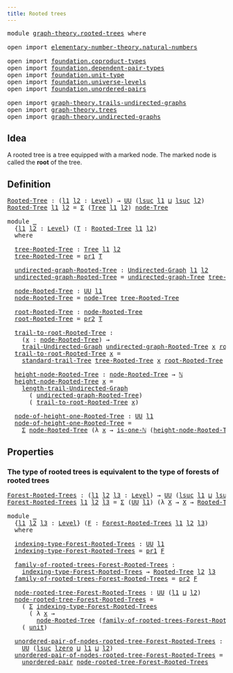 ```yaml
---
title: Rooted trees
---
```


<pre class="Agda"><a id="38" class="Keyword">module</a> <a id="45" href="graph-theory.rooted-trees.html" class="Module">graph-theory.rooted-trees</a> <a id="71" class="Keyword">where</a>

<a id="78" class="Keyword">open</a> <a id="83" class="Keyword">import</a> <a id="90" href="elementary-number-theory.natural-numbers.html" class="Module">elementary-number-theory.natural-numbers</a>

<a id="132" class="Keyword">open</a> <a id="137" class="Keyword">import</a> <a id="144" href="foundation.coproduct-types.html" class="Module">foundation.coproduct-types</a>
<a id="171" class="Keyword">open</a> <a id="176" class="Keyword">import</a> <a id="183" href="foundation.dependent-pair-types.html" class="Module">foundation.dependent-pair-types</a>
<a id="215" class="Keyword">open</a> <a id="220" class="Keyword">import</a> <a id="227" href="foundation.unit-type.html" class="Module">foundation.unit-type</a>
<a id="248" class="Keyword">open</a> <a id="253" class="Keyword">import</a> <a id="260" href="foundation.universe-levels.html" class="Module">foundation.universe-levels</a>
<a id="287" class="Keyword">open</a> <a id="292" class="Keyword">import</a> <a id="299" href="foundation.unordered-pairs.html" class="Module">foundation.unordered-pairs</a>

<a id="327" class="Keyword">open</a> <a id="332" class="Keyword">import</a> <a id="339" href="graph-theory.trails-undirected-graphs.html" class="Module">graph-theory.trails-undirected-graphs</a>
<a id="377" class="Keyword">open</a> <a id="382" class="Keyword">import</a> <a id="389" href="graph-theory.trees.html" class="Module">graph-theory.trees</a>
<a id="408" class="Keyword">open</a> <a id="413" class="Keyword">import</a> <a id="420" href="graph-theory.undirected-graphs.html" class="Module">graph-theory.undirected-graphs</a>
</pre>
## Idea

A rooted tree is a tree equipped with a marked node. The marked node is called the **root** of the tree.

## Definition

<pre class="Agda"><a id="Rooted-Tree"></a><a id="594" href="graph-theory.rooted-trees.html#594" class="Function">Rooted-Tree</a> <a id="606" class="Symbol">:</a> <a id="608" class="Symbol">(</a><a id="609" href="graph-theory.rooted-trees.html#609" class="Bound">l1</a> <a id="612" href="graph-theory.rooted-trees.html#612" class="Bound">l2</a> <a id="615" class="Symbol">:</a> <a id="617" href="Agda.Primitive.html#597" class="Postulate">Level</a><a id="622" class="Symbol">)</a> <a id="624" class="Symbol">→</a> <a id="626" href="foundation-core.universe-levels.html#235" class="Primitive">UU</a> <a id="629" class="Symbol">(</a><a id="630" href="Agda.Primitive.html#780" class="Primitive">lsuc</a> <a id="635" href="graph-theory.rooted-trees.html#609" class="Bound">l1</a> <a id="638" href="Agda.Primitive.html#810" class="Primitive Operator">⊔</a> <a id="640" href="Agda.Primitive.html#780" class="Primitive">lsuc</a> <a id="645" href="graph-theory.rooted-trees.html#612" class="Bound">l2</a><a id="647" class="Symbol">)</a>
<a id="649" href="graph-theory.rooted-trees.html#594" class="Function">Rooted-Tree</a> <a id="661" href="graph-theory.rooted-trees.html#661" class="Bound">l1</a> <a id="664" href="graph-theory.rooted-trees.html#664" class="Bound">l2</a> <a id="667" class="Symbol">=</a> <a id="669" href="foundation-core.dependent-pair-types.html#515" class="Record">Σ</a> <a id="671" class="Symbol">(</a><a id="672" href="graph-theory.trees.html#1193" class="Function">Tree</a> <a id="677" href="graph-theory.rooted-trees.html#661" class="Bound">l1</a> <a id="680" href="graph-theory.rooted-trees.html#664" class="Bound">l2</a><a id="682" class="Symbol">)</a> <a id="684" href="graph-theory.trees.html#1566" class="Function">node-Tree</a>

<a id="695" class="Keyword">module</a> <a id="702" href="graph-theory.rooted-trees.html#702" class="Module">_</a>
  <a id="706" class="Symbol">{</a><a id="707" href="graph-theory.rooted-trees.html#707" class="Bound">l1</a> <a id="710" href="graph-theory.rooted-trees.html#710" class="Bound">l2</a> <a id="713" class="Symbol">:</a> <a id="715" href="Agda.Primitive.html#597" class="Postulate">Level</a><a id="720" class="Symbol">}</a> <a id="722" class="Symbol">(</a><a id="723" href="graph-theory.rooted-trees.html#723" class="Bound">T</a> <a id="725" class="Symbol">:</a> <a id="727" href="graph-theory.rooted-trees.html#594" class="Function">Rooted-Tree</a> <a id="739" href="graph-theory.rooted-trees.html#707" class="Bound">l1</a> <a id="742" href="graph-theory.rooted-trees.html#710" class="Bound">l2</a><a id="744" class="Symbol">)</a>
  <a id="748" class="Keyword">where</a>

  <a id="757" href="graph-theory.rooted-trees.html#757" class="Function">tree-Rooted-Tree</a> <a id="774" class="Symbol">:</a> <a id="776" href="graph-theory.trees.html#1193" class="Function">Tree</a> <a id="781" href="graph-theory.rooted-trees.html#707" class="Bound">l1</a> <a id="784" href="graph-theory.rooted-trees.html#710" class="Bound">l2</a>
  <a id="789" href="graph-theory.rooted-trees.html#757" class="Function">tree-Rooted-Tree</a> <a id="806" class="Symbol">=</a> <a id="808" href="foundation-core.dependent-pair-types.html#605" class="Field">pr1</a> <a id="812" href="graph-theory.rooted-trees.html#723" class="Bound">T</a>

  <a id="817" href="graph-theory.rooted-trees.html#817" class="Function">undirected-graph-Rooted-Tree</a> <a id="846" class="Symbol">:</a> <a id="848" href="graph-theory.undirected-graphs.html#1059" class="Function">Undirected-Graph</a> <a id="865" href="graph-theory.rooted-trees.html#707" class="Bound">l1</a> <a id="868" href="graph-theory.rooted-trees.html#710" class="Bound">l2</a>
  <a id="873" href="graph-theory.rooted-trees.html#817" class="Function">undirected-graph-Rooted-Tree</a> <a id="902" class="Symbol">=</a> <a id="904" href="graph-theory.trees.html#1362" class="Function">undirected-graph-Tree</a> <a id="926" href="graph-theory.rooted-trees.html#757" class="Function">tree-Rooted-Tree</a>

  <a id="946" href="graph-theory.rooted-trees.html#946" class="Function">node-Rooted-Tree</a> <a id="963" class="Symbol">:</a> <a id="965" href="foundation-core.universe-levels.html#235" class="Primitive">UU</a> <a id="968" href="graph-theory.rooted-trees.html#707" class="Bound">l1</a>
  <a id="973" href="graph-theory.rooted-trees.html#946" class="Function">node-Rooted-Tree</a> <a id="990" class="Symbol">=</a> <a id="992" href="graph-theory.trees.html#1566" class="Function">node-Tree</a> <a id="1002" href="graph-theory.rooted-trees.html#757" class="Function">tree-Rooted-Tree</a>

  <a id="1022" href="graph-theory.rooted-trees.html#1022" class="Function">root-Rooted-Tree</a> <a id="1039" class="Symbol">:</a> <a id="1041" href="graph-theory.rooted-trees.html#946" class="Function">node-Rooted-Tree</a>
  <a id="1060" href="graph-theory.rooted-trees.html#1022" class="Function">root-Rooted-Tree</a> <a id="1077" class="Symbol">=</a> <a id="1079" href="foundation-core.dependent-pair-types.html#617" class="Field">pr2</a> <a id="1083" href="graph-theory.rooted-trees.html#723" class="Bound">T</a>

  <a id="1088" href="graph-theory.rooted-trees.html#1088" class="Function">trail-to-root-Rooted-Tree</a> <a id="1114" class="Symbol">:</a>
    <a id="1120" class="Symbol">(</a><a id="1121" href="graph-theory.rooted-trees.html#1121" class="Bound">x</a> <a id="1123" class="Symbol">:</a> <a id="1125" href="graph-theory.rooted-trees.html#946" class="Function">node-Rooted-Tree</a><a id="1141" class="Symbol">)</a> <a id="1143" class="Symbol">→</a>
    <a id="1149" href="graph-theory.trails-undirected-graphs.html#905" class="Function">trail-Undirected-Graph</a> <a id="1172" href="graph-theory.rooted-trees.html#817" class="Function">undirected-graph-Rooted-Tree</a> <a id="1201" href="graph-theory.rooted-trees.html#1121" class="Bound">x</a> <a id="1203" href="graph-theory.rooted-trees.html#1022" class="Function">root-Rooted-Tree</a>
  <a id="1222" href="graph-theory.rooted-trees.html#1088" class="Function">trail-to-root-Rooted-Tree</a> <a id="1248" href="graph-theory.rooted-trees.html#1248" class="Bound">x</a> <a id="1250" class="Symbol">=</a>
    <a id="1256" href="graph-theory.trees.html#5237" class="Function">standard-trail-Tree</a> <a id="1276" href="graph-theory.rooted-trees.html#757" class="Function">tree-Rooted-Tree</a> <a id="1293" href="graph-theory.rooted-trees.html#1248" class="Bound">x</a> <a id="1295" href="graph-theory.rooted-trees.html#1022" class="Function">root-Rooted-Tree</a>

  <a id="1315" href="graph-theory.rooted-trees.html#1315" class="Function">height-node-Rooted-Tree</a> <a id="1339" class="Symbol">:</a> <a id="1341" href="graph-theory.rooted-trees.html#946" class="Function">node-Rooted-Tree</a> <a id="1358" class="Symbol">→</a> <a id="1360" href="elementary-number-theory.natural-numbers.html#1548" class="Datatype">ℕ</a>
  <a id="1364" href="graph-theory.rooted-trees.html#1315" class="Function">height-node-Rooted-Tree</a> <a id="1388" href="graph-theory.rooted-trees.html#1388" class="Bound">x</a> <a id="1390" class="Symbol">=</a>
    <a id="1396" href="graph-theory.trails-undirected-graphs.html#3180" class="Function">length-trail-Undirected-Graph</a>
      <a id="1432" class="Symbol">(</a> <a id="1434" href="graph-theory.rooted-trees.html#817" class="Function">undirected-graph-Rooted-Tree</a><a id="1462" class="Symbol">)</a>
      <a id="1470" class="Symbol">(</a> <a id="1472" href="graph-theory.rooted-trees.html#1088" class="Function">trail-to-root-Rooted-Tree</a> <a id="1498" href="graph-theory.rooted-trees.html#1388" class="Bound">x</a><a id="1499" class="Symbol">)</a>

  <a id="1504" href="graph-theory.rooted-trees.html#1504" class="Function">node-of-height-one-Rooted-Tree</a> <a id="1535" class="Symbol">:</a> <a id="1537" href="foundation-core.universe-levels.html#235" class="Primitive">UU</a> <a id="1540" href="graph-theory.rooted-trees.html#707" class="Bound">l1</a>
  <a id="1545" href="graph-theory.rooted-trees.html#1504" class="Function">node-of-height-one-Rooted-Tree</a> <a id="1576" class="Symbol">=</a>
    <a id="1582" href="foundation-core.dependent-pair-types.html#515" class="Record">Σ</a> <a id="1584" href="graph-theory.rooted-trees.html#946" class="Function">node-Rooted-Tree</a> <a id="1601" class="Symbol">(λ</a> <a id="1604" href="graph-theory.rooted-trees.html#1604" class="Bound">x</a> <a id="1606" class="Symbol">→</a> <a id="1608" href="elementary-number-theory.natural-numbers.html#2091" class="Function">is-one-ℕ</a> <a id="1617" class="Symbol">(</a><a id="1618" href="graph-theory.rooted-trees.html#1315" class="Function">height-node-Rooted-Tree</a> <a id="1642" href="graph-theory.rooted-trees.html#1604" class="Bound">x</a><a id="1643" class="Symbol">))</a>
</pre>
## Properties

### The type of rooted trees is equivalent to the type of forests of rooted trees

<pre class="Agda"><a id="Forest-Rooted-Trees"></a><a id="1757" href="graph-theory.rooted-trees.html#1757" class="Function">Forest-Rooted-Trees</a> <a id="1777" class="Symbol">:</a> <a id="1779" class="Symbol">(</a><a id="1780" href="graph-theory.rooted-trees.html#1780" class="Bound">l1</a> <a id="1783" href="graph-theory.rooted-trees.html#1783" class="Bound">l2</a> <a id="1786" href="graph-theory.rooted-trees.html#1786" class="Bound">l3</a> <a id="1789" class="Symbol">:</a> <a id="1791" href="Agda.Primitive.html#597" class="Postulate">Level</a><a id="1796" class="Symbol">)</a> <a id="1798" class="Symbol">→</a> <a id="1800" href="foundation-core.universe-levels.html#235" class="Primitive">UU</a> <a id="1803" class="Symbol">(</a><a id="1804" href="Agda.Primitive.html#780" class="Primitive">lsuc</a> <a id="1809" href="graph-theory.rooted-trees.html#1780" class="Bound">l1</a> <a id="1812" href="Agda.Primitive.html#810" class="Primitive Operator">⊔</a> <a id="1814" href="Agda.Primitive.html#780" class="Primitive">lsuc</a> <a id="1819" href="graph-theory.rooted-trees.html#1783" class="Bound">l2</a> <a id="1822" href="Agda.Primitive.html#810" class="Primitive Operator">⊔</a> <a id="1824" href="Agda.Primitive.html#780" class="Primitive">lsuc</a> <a id="1829" href="graph-theory.rooted-trees.html#1786" class="Bound">l3</a><a id="1831" class="Symbol">)</a>
<a id="1833" href="graph-theory.rooted-trees.html#1757" class="Function">Forest-Rooted-Trees</a> <a id="1853" href="graph-theory.rooted-trees.html#1853" class="Bound">l1</a> <a id="1856" href="graph-theory.rooted-trees.html#1856" class="Bound">l2</a> <a id="1859" href="graph-theory.rooted-trees.html#1859" class="Bound">l3</a> <a id="1862" class="Symbol">=</a> <a id="1864" href="foundation-core.dependent-pair-types.html#515" class="Record">Σ</a> <a id="1866" class="Symbol">(</a><a id="1867" href="foundation-core.universe-levels.html#235" class="Primitive">UU</a> <a id="1870" href="graph-theory.rooted-trees.html#1853" class="Bound">l1</a><a id="1872" class="Symbol">)</a> <a id="1874" class="Symbol">(λ</a> <a id="1877" href="graph-theory.rooted-trees.html#1877" class="Bound">X</a> <a id="1879" class="Symbol">→</a> <a id="1881" href="graph-theory.rooted-trees.html#1877" class="Bound">X</a> <a id="1883" class="Symbol">→</a> <a id="1885" href="graph-theory.rooted-trees.html#594" class="Function">Rooted-Tree</a> <a id="1897" href="graph-theory.rooted-trees.html#1856" class="Bound">l2</a> <a id="1900" href="graph-theory.rooted-trees.html#1859" class="Bound">l3</a><a id="1902" class="Symbol">)</a>

<a id="1905" class="Keyword">module</a> <a id="1912" href="graph-theory.rooted-trees.html#1912" class="Module">_</a>
  <a id="1916" class="Symbol">{</a><a id="1917" href="graph-theory.rooted-trees.html#1917" class="Bound">l1</a> <a id="1920" href="graph-theory.rooted-trees.html#1920" class="Bound">l2</a> <a id="1923" href="graph-theory.rooted-trees.html#1923" class="Bound">l3</a> <a id="1926" class="Symbol">:</a> <a id="1928" href="Agda.Primitive.html#597" class="Postulate">Level</a><a id="1933" class="Symbol">}</a> <a id="1935" class="Symbol">(</a><a id="1936" href="graph-theory.rooted-trees.html#1936" class="Bound">F</a> <a id="1938" class="Symbol">:</a> <a id="1940" href="graph-theory.rooted-trees.html#1757" class="Function">Forest-Rooted-Trees</a> <a id="1960" href="graph-theory.rooted-trees.html#1917" class="Bound">l1</a> <a id="1963" href="graph-theory.rooted-trees.html#1920" class="Bound">l2</a> <a id="1966" href="graph-theory.rooted-trees.html#1923" class="Bound">l3</a><a id="1968" class="Symbol">)</a>
  <a id="1972" class="Keyword">where</a>

  <a id="1981" href="graph-theory.rooted-trees.html#1981" class="Function">indexing-type-Forest-Rooted-Trees</a> <a id="2015" class="Symbol">:</a> <a id="2017" href="foundation-core.universe-levels.html#235" class="Primitive">UU</a> <a id="2020" href="graph-theory.rooted-trees.html#1917" class="Bound">l1</a>
  <a id="2025" href="graph-theory.rooted-trees.html#1981" class="Function">indexing-type-Forest-Rooted-Trees</a> <a id="2059" class="Symbol">=</a> <a id="2061" href="foundation-core.dependent-pair-types.html#605" class="Field">pr1</a> <a id="2065" href="graph-theory.rooted-trees.html#1936" class="Bound">F</a>

  <a id="2070" href="graph-theory.rooted-trees.html#2070" class="Function">family-of-rooted-trees-Forest-Rooted-Trees</a> <a id="2113" class="Symbol">:</a>
    <a id="2119" href="graph-theory.rooted-trees.html#1981" class="Function">indexing-type-Forest-Rooted-Trees</a> <a id="2153" class="Symbol">→</a> <a id="2155" href="graph-theory.rooted-trees.html#594" class="Function">Rooted-Tree</a> <a id="2167" href="graph-theory.rooted-trees.html#1920" class="Bound">l2</a> <a id="2170" href="graph-theory.rooted-trees.html#1923" class="Bound">l3</a>
  <a id="2175" href="graph-theory.rooted-trees.html#2070" class="Function">family-of-rooted-trees-Forest-Rooted-Trees</a> <a id="2218" class="Symbol">=</a> <a id="2220" href="foundation-core.dependent-pair-types.html#617" class="Field">pr2</a> <a id="2224" href="graph-theory.rooted-trees.html#1936" class="Bound">F</a>

  <a id="2229" href="graph-theory.rooted-trees.html#2229" class="Function">node-rooted-tree-Forest-Rooted-Trees</a> <a id="2266" class="Symbol">:</a> <a id="2268" href="foundation-core.universe-levels.html#235" class="Primitive">UU</a> <a id="2271" class="Symbol">(</a><a id="2272" href="graph-theory.rooted-trees.html#1917" class="Bound">l1</a> <a id="2275" href="Agda.Primitive.html#810" class="Primitive Operator">⊔</a> <a id="2277" href="graph-theory.rooted-trees.html#1920" class="Bound">l2</a><a id="2279" class="Symbol">)</a>
  <a id="2283" href="graph-theory.rooted-trees.html#2229" class="Function">node-rooted-tree-Forest-Rooted-Trees</a> <a id="2320" class="Symbol">=</a>
    <a id="2326" class="Symbol">(</a> <a id="2328" href="foundation-core.dependent-pair-types.html#515" class="Record">Σ</a> <a id="2330" href="graph-theory.rooted-trees.html#1981" class="Function">indexing-type-Forest-Rooted-Trees</a>
      <a id="2370" class="Symbol">(</a> <a id="2372" class="Symbol">λ</a> <a id="2374" href="graph-theory.rooted-trees.html#2374" class="Bound">x</a> <a id="2376" class="Symbol">→</a>
        <a id="2386" href="graph-theory.rooted-trees.html#946" class="Function">node-Rooted-Tree</a> <a id="2403" class="Symbol">(</a><a id="2404" href="graph-theory.rooted-trees.html#2070" class="Function">family-of-rooted-trees-Forest-Rooted-Trees</a> <a id="2447" href="graph-theory.rooted-trees.html#2374" class="Bound">x</a><a id="2448" class="Symbol">)))</a> <a id="2452" href="foundation.coproduct-types.html#1182" class="Datatype Operator">+</a>
    <a id="2458" class="Symbol">(</a> <a id="2460" href="foundation.unit-type.html#1084" class="Datatype">unit</a><a id="2464" class="Symbol">)</a>

  <a id="2469" href="graph-theory.rooted-trees.html#2469" class="Function">unordered-pair-of-nodes-rooted-tree-Forest-Rooted-Trees</a> <a id="2525" class="Symbol">:</a>
    <a id="2531" href="foundation-core.universe-levels.html#235" class="Primitive">UU</a> <a id="2534" class="Symbol">(</a><a id="2535" href="Agda.Primitive.html#780" class="Primitive">lsuc</a> <a id="2540" href="Agda.Primitive.html#764" class="Primitive">lzero</a> <a id="2546" href="Agda.Primitive.html#810" class="Primitive Operator">⊔</a> <a id="2548" href="graph-theory.rooted-trees.html#1917" class="Bound">l1</a> <a id="2551" href="Agda.Primitive.html#810" class="Primitive Operator">⊔</a> <a id="2553" href="graph-theory.rooted-trees.html#1920" class="Bound">l2</a><a id="2555" class="Symbol">)</a>
  <a id="2559" href="graph-theory.rooted-trees.html#2469" class="Function">unordered-pair-of-nodes-rooted-tree-Forest-Rooted-Trees</a> <a id="2615" class="Symbol">=</a>
    <a id="2621" href="foundation.unordered-pairs.html#2387" class="Function">unordered-pair</a> <a id="2636" href="graph-theory.rooted-trees.html#2229" class="Function">node-rooted-tree-Forest-Rooted-Trees</a>
</pre>